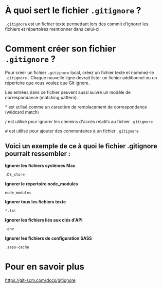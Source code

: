 # À quoi sert le fichier `.gitignore` ?
`.gitignore` est un fichier texte permettant lors des commit d'ignorer les fichiers et répertoires mentionner dans celui-ci.

# Comment créer  son fichier `.gitignore` ?
Pour créer un fichier `.gitignore` local, créez un fichier texte et nommez-le `.gitignore` . Chaque nouvelle ligne devrait lister un fichier additionnel ou un répertoire que vous voulez que Git ignore.

Les entrées dans ce fichier peuvent aussi suivre un modèle de correspondance (matching pattern).

\* est utilisé comme un caractère de remplacement de correspondance (wildcard match)

/ est utilisé pour ignorer les chemins d'accès relatifs au fichier `.gitignore`

\# est utilisé pour ajouter des commentaires à un fichier `.gitignore`

## Voici un exemple de ce à quoi le fichier .gitignore pourrait ressembler :

**Ignorer les fichiers systèmes Mac**

```txt
.DS_store
```

**Ignorer le répertoire node_modules**

```txt
node_modules
```

**Ignorer tous les fichiers texte**

```txt
*.txt
```

**Ignorer les fichiers liés aux clés d'API**

```txt
.env
```

**Ignorer les fichiers de configuration SASS**

```txt
.sass-cache
```

# Pour en savoir plus 
https://git-scm.com/docs/gitignore